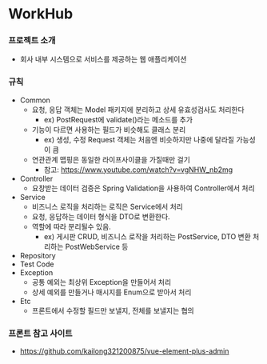 # WorkHub

### 프로젝트 소개
- 회사 내부 시스템으로 서비스를 제공하는 웹 애플리케이션

### 규칙
- Common
  - 요청, 응답 객체는 Model 패키지에 분리하고 상세 유효성검사도 처리한다
    - ex) PostRequest에 validate()라는 메소드를 추가
  - 기능이 다르면 사용하는 필드가 비슷해도 클래스 분리 
    - ex) 생성, 수정 Request 객체는 처음엔 비슷하지만 나중에 달라질 가능성이 큼
  - 연관관계 맵핑은 동일한 라이프사이클을 가질때만 걸기
    - 참고: https://www.youtube.com/watch?v=vgNHW_nb2mg
- Controller
  - 요창받는 데이터 검증은 Spring Validation을 사용하여 Controller에서 처리
- Service
  - 비즈니스 로직을 처리하는 로직은 Service에서 처리
  - 요청, 응답하는 데이터 형식을 DTO로 변환한다.
  - 역할에 따라 분리될수 있음. 
    - ex) 게시판 CRUD, 비즈니스 로작을 처리하는 PostService, DTO 변환 처리하는 PostWebService 등 
- Repository
- Test Code
- Exception
  - 공통 예외는 최상위 Exception을 만들어서 처리
  - 상세 예외를 만들거나 매시지를 Enum으로 받아서 처리 
- Etc
  - 프론트에서 수정할 필드만 보낼지, 전체를 보낼지는 협의

### 프론트 참고 사이트
- https://github.com/kailong321200875/vue-element-plus-admin